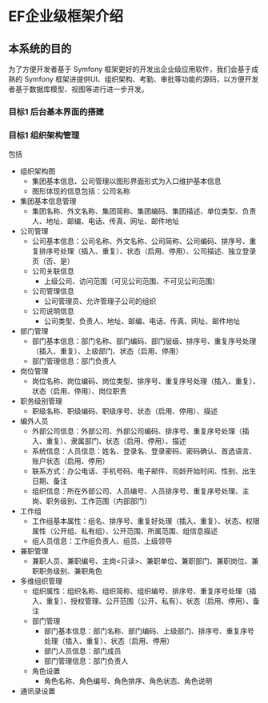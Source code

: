 # EF企业级框架介绍

## 本系统的目的

为了方便开发者基于 Symfony 框架更好的开发出企业级应用软件，我们会基于成熟的 Symfony 框架进提供UI、组织架构、考勤、审批等功能的源码，以方便开发者基于数据库模型、视图等进行进一步开发。

### 目标1 后台基本界面的搭建

### 目标1 组织架构管理

包括

* 组织架构图
  * 集团基本信息、公司管理以图形界面形式为入口维护基本信息
  * 图形体现的信息包括：公司名称
* 集团基本信息管理
  * 集团名称、外文名称、集团简称、集团编码、集团描述、单位类型、负责人、地址、邮编、电话、传真、网址、邮件地址
* 公司管理
  * 公司基本信息：公司名称、外文名称、公司简称、公司编码、排序号、重复排序号处理（插入、重复）、状态（启用、停用）、公司描述、独立登录页（否、是）
  * 公司关联信息
    * 上级公司、访问范围（可见公司范围、不可见公司范围）
  * 公司管理信息
    * 公司管理员、允许管理子公司的组织
  * 公司说明信息
    * 公司类型、负责人、地址、邮编、电话、传真、网址、邮件地址
* 部门管理
  * 部门基本信息：部门名称、部门编码、部门层级、排序号、重复序号处理（插入、重复）、上级部门、状态（启用、停用）
  * 部门管理信息：部门负责人
* 岗位管理
  * 岗位名称、岗位编码、岗位类型、排序号、重复序号处理（插入、重复）、状态（启用、停用）、岗位职责
* 职务级别管理
  * 职级名称、职级编码、职级序号、状态（启用、停用）、描述
* 编外人员
  * 外部公司信息：外部公司、外部公司编码、排序号、重复序号处理（插入、重复）、隶属部门、状态（启用、停用）、描述
  * 系统信息：人员信息：姓名、登录名、登录密码、密码确认、首选语言、账户状态（启用、停用）
  * 联系方式：办公电话、手机号码、电子邮件、司龄开始时间、性别、出生日期、备注
  * 组织信息：所在外部公司、人员编号、人员排序号、重复序号处理、主岗、职务级别、工作范围（内部部门）
* 工作组
  * 工作组基本属性：组名、排序号、重复好处理（插入、重复）、状态、权限属性（公开组、私有组）、公开范围、所属范围、组信息描述
  * 组人员信息：工作组负责人、组员、上级领导
* 兼职管理
  * 兼职人员、兼职编号、主岗<只读>、兼职单位、兼职部门、兼职岗位、兼职职务级别、兼职角色
* 多维组织管理
  * 组织属性：组织名称、组织简称、组织编号、排序号、重复序号处理（插入、重复）、授权管理、公开范围（公开、私有）、状态（启用、停用）、备注
  * 部门管理
    * 部门基本信息：部门名称、部门编码、上级部门、排序号、重复序号处理（插入、重复）、状态（启用、停用）
    * 部门人员信息：部门成员
    * 部门管理信息：部门负责人
  * 角色设置
    * 角色名称、角色编号、角色排序、角色状态、角色说明
* 通讯录设置
